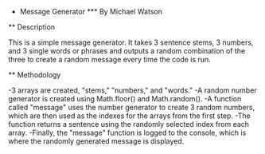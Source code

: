 * Message Generator
*** By Michael Watson

** Description

This is a simple message generator. It takes 3 sentence stems, 3 numbers, and 3 single words or phrases and outputs a random combination of the three to create a random message every time the code is run. 

** Methodology

-3 arrays are created, "stems," "numbers," and "words."
-A random number generator is created using Math.floor() and Math.random().
-A function called "message" uses the number generator to create 3 random numbers, which are then used as the indexes for the arrays from the first step. 
-The function returns a sentence using the randomly selected index from each array.
-Finally, the "message" function is logged to the console, which is where the randomly generated message is displayed.